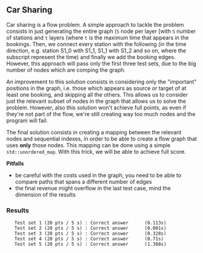 ## Car Sharing
Car sharing is a flow problem. A simple approach to tackle the problem consists in just generating the entire graph (`S` node per layer [with `S` number of stations and `t` layers (where `t` is the maximum time that appears in the bookings. Then, we connect every station with the following (in the time direction, e.g. station S1_0 with S1_1, S1_1 with S1_2 and so on, where the subscript represent the time) and finally we add the booking edges. However, this approach will pass only the first
three test sets, due to the big number of nodes which are comping the graph.

An improvement to this solution consists in considering only the "important" positions in the graph, i.e. those which appears as source or target of at least one booking, and skipping all the others. This allows us to consider just the relevant subset of nodes in the graph that allows us to solve the problem. However, also this solution won't achieve full points, as even if they're not part of the flow, we're still creating way too much nodes and the program will fail.

The final solution consists in creating a mapping between the relevant nodes and sequential indexes, in order to be able to create a flow graph that uses **only** those nodes. This mapping can be done using a simple `std::unordered_map`. With this trick, we will be able to achieve full score.

**Pitfalls**
- be careful with the costs used in the graph, you need to be able to compare paths that spans a different number of edges
- the final revenue might overflow in the last test case, mind the dimension of the results

### Results
```
   Test set 1 (20 pts / 5 s) : Correct answer      (0.113s)
   Test set 2 (20 pts / 5 s) : Correct answer      (0.001s)
   Test set 3 (20 pts / 5 s) : Correct answer      (0.328s)
   Test set 4 (20 pts / 5 s) : Correct answer      (0.71s)
   Test set 5 (20 pts / 5 s) : Correct answer      (1.388s)
```
